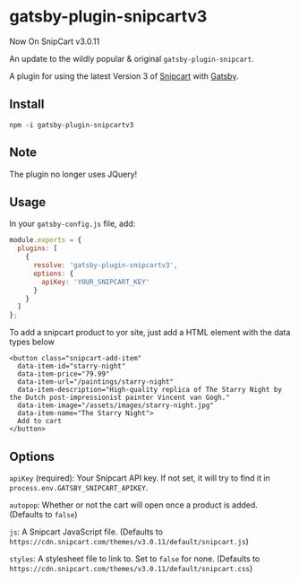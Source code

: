 # gatsby-plugin-snipcartv3

Now On SnipCart v3.0.11

An update to the wildly popular & original `gatsby-plugin-snipcart`.

A plugin for using the latest Version 3 of [Snipcart](https://snipcart.com/) with [Gatsby](https://www.gatsbyjs.org/).

## Install

`npm -i gatsby-plugin-snipcartv3`

## Note

The plugin no longer uses JQuery!

## Usage

In your `gatsby-config.js` file, add:

```javascript
module.exports = {
  plugins: [
    {
      resolve: 'gatsby-plugin-snipcartv3',
      options: {
        apiKey: 'YOUR_SNIPCART_KEY'
      }
    }
  ]
};
```

To add a snipcart product to yor site, just add a HTML element with the data types below

```
<button class="snipcart-add-item"
  data-item-id="starry-night"
  data-item-price="79.99"
  data-item-url="/paintings/starry-night"
  data-item-description="High-quality replica of The Starry Night by the Dutch post-impressionist painter Vincent van Gogh."
  data-item-image="/assets/images/starry-night.jpg"
  data-item-name="The Starry Night">
  Add to cart
</button>
```

## Options

`apiKey` (required): Your Snipcart API key. If not set, it will try to find it in `process.env.GATSBY_SNIPCART_APIKEY`.

`autopop`: Whether or not the cart will open once a product is added. (Defaults to `false`)

`js`: A Snipcart JavaScript file. (Defaults to `https://cdn.snipcart.com/themes/v3.0.11/default/snipcart.js`)

`styles`: A stylesheet file to link to. Set to `false` for none. (Defaults to `https://cdn.snipcart.com/themes/v3.0.11/default/snipcart.css`)
